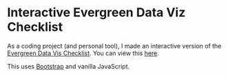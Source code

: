 # Interactive Evergreen Data Viz Checklist
As a coding project (and personal tool), I made an interactive version of the [Evergreen Data Vis Checklist](https://stephanieevergreen.com/wp-content/uploads/2020/12/EvergreenDataVizChecklist.pdf). You can view this [here](https://mmontesanonyc.github.io/interactive-evergreen-checklist/). 

This uses [Bootstrap](https://getbootstrap.com/) and vanilla JavaScript. 